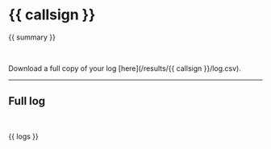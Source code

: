 # {{ callsign }}

{{ summary }}

<br />

Download a full copy of your log [here](/results/{{ callsign }}/log.csv).

---

## Full log

<br />

{{ logs }}